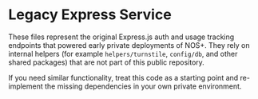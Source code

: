 # Legacy Express Service

These files represent the original Express.js auth and usage tracking endpoints that powered early private deployments of NOS+. They rely on internal helpers (for example `helpers/turnstile`, `config/db`, and other shared packages) that are not part of this public repository.

If you need similar functionality, treat this code as a starting point and re-implement the missing dependencies in your own private environment.

